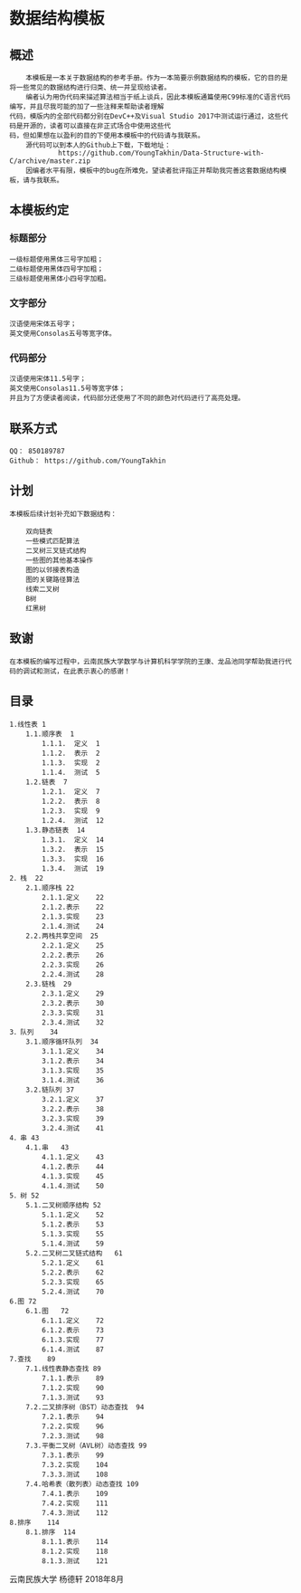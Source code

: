 # 数据结构模板

## 概述
        本模板是一本关于数据结构的参考手册。作为一本简要示例数据结构的模板，它的目的是将一些常见的数据结构进行归类、统一并呈现给读者。
	    编者认为用伪代码来描述算法相当于纸上谈兵，因此本模板通篇使用C99标准的C语言代码编写，并且尽我可能的加了一些注释来帮助读者理解
	代码，模版内的全部代码都分别在DevC++及Visual Studio 2017中测试运行通过，这些代码是开源的，读者可以直接在非正式场合中使用这些代
	码，但如果想在以盈利的目的下使用本模板中的代码请与我联系。
        源代码可以到本人的Github上下载，下载地址：
				https://github.com/YoungTakhin/Data-Structure-with-C/archive/master.zip
        因编者水平有限，模板中的bug在所难免，望读者批评指正并帮助我完善这套数据结构模板，请与我联系。

## 本模板约定
### 标题部分

	一级标题使用黑体三号字加粗；
	二级标题使用黑体四号字加粗；
	三级标题使用黑体小四号字加粗。

### 文字部分

	汉语使用宋体五号字；
	英文使用Consolas五号等宽字体。

### 代码部分

	汉语使用宋体11.5号字；
	英文使用Consolas11.5号等宽字体；
	并且为了方便读者阅读，代码部分还使用了不同的颜色对代码进行了高亮处理。

## 联系方式

	QQ：	850189787
	Github：	https://github.com/YoungTakhin

## 计划
	本模板后续计划补充如下数据结构：

		双向链表
		一些模式匹配算法
		二叉树三叉链式结构
		一些图的其他基本操作
		图的以邻接表构造
		图的关键路径算法
		线索二叉树
		B树
		红黑树

## 致谢
	在本模板的编写过程中，云南民族大学数学与计算机科学学院的王康、龙品池同学帮助我进行代码的调试和测试，在此表示衷心的感谢！

## 目录
	1.线性表 1
		1.1.顺序表	 1
			1.1.1.	定义	1
			1.1.2.	表示	2
			1.1.3.	实现	2
			1.1.4.	测试	5
		1.2.链表	7
			1.2.1.	定义	7
			1.2.2.	表示	8
			1.2.3.	实现	9
			1.2.4.	测试	12
		1.3.静态链表  14
			1.3.1.	定义	14
			1.3.2.	表示	15
			1.3.3.	实现	16
			1.3.4.	测试	19
	2．栈  22
		2.1.顺序栈	22
			2.1.1.定义	22
			2.1.2.表示	22
			2.1.3.实现	23
			2.1.4.测试	24
		2.2.两栈共享空间	25
			2.2.1.定义	25
			2.2.2.表示	26
			2.2.3.实现	26
			2.2.4.测试	28
		2.3.链栈	29
			2.3.1.定义	29
			2.3.2.表示	30
			2.3.3.实现	31
			2.3.4.测试	32
	3．队列	34
		3.1.顺序循环队列	34
			3.1.1.定义	34
			3.1.2.表示	34
			3.1.3.实现	35
			3.1.4.测试	36
		3.2.链队列	37
			3.2.1.定义	37
			3.2.2.表示	38
			3.2.3.实现	39
			3.2.4.测试	41
	4．串	43
		4.1.串	43
			4.1.1.定义	43
			4.1.2.表示	44
			4.1.3.实现	45
			4.1.4.测试	50
	5．树	52
		5.1.二叉树顺序结构	52
			5.1.1.定义	52
			5.1.2.表示	53
			5.1.3.实现	55
			5.1.4.测试	59
		5.2.二叉树二叉链式结构	61
			5.2.1.定义	61
			5.2.2.表示	62
			5.2.3.实现	65
			5.2.4.测试	70
	6.图	72
		6.1.图	72
			6.1.1.定义	72
			6.1.2.表示	73
			6.1.3.实现	77
			6.1.4.测试	87
	7.查找	89
		7.1.线性表静态查找	89
			7.1.1.表示	89
			7.1.2.实现	90
			7.1.3.测试	93
		7.2.二叉排序树（BST）动态查找	94
			7.2.1.表示	94
			7.2.2.实现	96
			7.2.3.测试	98
		7.3.平衡二叉树（AVL树）动态查找	99
			7.3.1.表示	99
			7.3.2.实现	104
			7.3.3.测试	108
		7.4.哈希表（散列表）动态查找 109
			7.4.1.表示	109
			7.4.2.实现	111
			7.4.3.测试	112
	8.排序	114
		8.1.排序	114
			8.1.1.表示	114
			8.1.2.实现	118
			8.1.3.测试	121

云南民族大学  杨德轩  2018年8月
